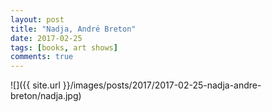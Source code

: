 ```yaml
---
layout: post
title: "Nadja, André Breton"
date: 2017-02-25
tags: [books, art shows]
comments: true
---
```

![]({{ site.url }}/images/posts/2017/2017-02-25-nadja-andre-breton/nadja.jpg)

